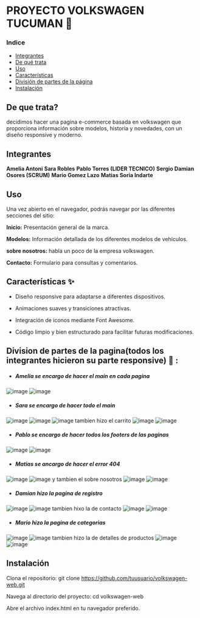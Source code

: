  # PROYECTO VOLKSWAGEN TUCUMAN 🚗
### Indice 
 
- [Integrantes](#integrantes)
- [De qué trata](#de-que-trata)
- [Uso](#uso)
-  [Características](#caracteristicas)
- [División de partes de la página](#division-de-partes-de-la-pagina)
- [Instalación](#instalacion)
## De que trata? 
decidimos hacer una pagina e-commerce basada en volkswagen que proporciona información sobre modelos, 
historia y novedades, con un diseño responsive y moderno.

 ## Integrantes

**Amelia Antoni**
**Sara Robles**
**Pablo Torres (LIDER TECNICO)**
**Sergio Damian Osores (SCRUM)**
**Mario Gomez Lazo**
**Matias Soria Indarte**


## Uso 

Una vez abierto en el navegador, podrás navegar por las diferentes secciones del sitio:

**Inicio:** Presentación general de la marca.

**Modelos:** Información detallada de los diferentes modelos de vehículos.

**sobre nosotros:** habla un poco de la empresa volkswagen.

**Contacto:** Formulario para consultas y comentarios.

## Características ✨
- Diseño responsive para adaptarse a diferentes dispositivos.

- Animaciones suaves y transiciones atractivas.

- Integración de iconos mediante Font Awesome.

- Código limpio y bien estructurado para facilitar futuras modificaciones.


## Division de partes de la pagina(todos los integrantes hicieron su parte responsive) 🧩 :

- ##### Amelia se encargo de hacer el main en cada  pagina
![image](https://github.com/user-attachments/assets/57ecce7f-7132-4af5-b720-a2594a452f51) 
![image](https://github.com/user-attachments/assets/113e9b4c-f13e-4314-a1e6-5b3747faf0f0)

- ##### Sara se encargo de hacer todo el main
![image](https://github.com/user-attachments/assets/336b28a4-3058-4b74-a72b-97c7670c31ef)
![image](https://github.com/user-attachments/assets/58368848-28f0-400c-87b7-4d6b9d89f375)
![image](https://github.com/user-attachments/assets/e39a7cea-1792-413d-956f-5010dec7b084)
tambien hizo el carrito
![image](https://github.com/user-attachments/assets/585f1353-a013-430a-bb20-1adcc92e245b)
![image](https://github.com/user-attachments/assets/b3630a86-606f-4d58-9558-a75f596814eb)

- ##### Pablo se encargo de hacer todos los footers de las paginas
![image](https://github.com/user-attachments/assets/0e065e06-b4c5-4235-81e6-bc79082ff49e)
![image](https://github.com/user-attachments/assets/c0719135-98df-43c8-826d-da899abad790)

 - ##### Matias se ancargo de hacer el error 404
![image](https://github.com/user-attachments/assets/f91913d6-755e-460a-8a33-10b9fe30fa27)
![image](https://github.com/user-attachments/assets/5746d742-b961-4aa0-ba62-0b5f7b45dbb5)
y tambien el sobre nosotros
![image](https://github.com/user-attachments/assets/e4277af9-d1c1-47d6-ad4f-e799bacc4fb3)
![image](https://github.com/user-attachments/assets/052aea01-dc76-4e32-8d2d-7eae5ae2414c)

- ##### Damian hizo la pagina de registro 
![image](https://github.com/user-attachments/assets/624bacac-3356-4164-8dbe-9a7c343729ce)
![image](https://github.com/user-attachments/assets/37ceec95-d916-4391-95e3-5fd3e7214ce5)
tambien hixo la de contacto
![image](https://github.com/user-attachments/assets/5d871e17-fe37-4266-bb92-100836459db3)
![image](https://github.com/user-attachments/assets/c05ba2de-ea6c-41bc-8e0c-640cf6185caf)

- ##### Mario hizo la pagina de categorias
![image](https://github.com/user-attachments/assets/9b9f592e-3cbe-4ed4-ac34-45ddd237fd26)
![image](https://github.com/user-attachments/assets/0a6d1a8c-5a4b-4cbc-8fb5-a04901ae3b8f)
tambien hizo la de detalles de productos
![image](https://github.com/user-attachments/assets/825b079e-c609-4374-b2a8-245ed47c9043)
![image](https://github.com/user-attachments/assets/7975eb22-3f55-4d5e-b1e1-2c90fde30d5c)

 ## Instalación 
Clona el repositorio:
git clone https://github.com/tuusuario/volkswagen-web.git

Navega al directorio del proyecto:
cd volkswagen-web

Abre el archivo index.html en tu navegador preferido.













